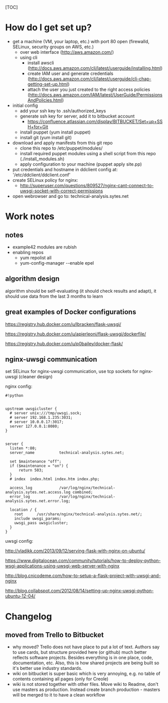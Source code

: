 [TOC]


# How do I get set up?

* get a machine (VM, your laptop, etc.) with port 80 open (firewalld, SELinux, security groups on AWS, etc.)
    * over web interface (http://aws.amazon.com/)
    * using cli
        * install awscli (http://docs.aws.amazon.com/cli/latest/userguide/installing.html)
        * create IAM user and generate credentials (http://docs.aws.amazon.com/cli/latest/userguide/cli-chap-getting-set-up.html)
        * attach the user you just created to the right access policies (http://docs.aws.amazon.com/IAM/latest/UserGuide/PermissionsAndPolicies.html)
* initial config
    * add your ssh key to .ssh/authorized_keys
    * generate ssh key for server, add it to bitbucket account
        * https://confluence.atlassian.com/display/BITBUCKET/Set+up+SSH+for+Git
    * install puppet (yum install puppet)
    * install git (yum install git)
* download and apply manifests from this git repo
    * clone this repo to /etc/puppet/modules/
    * install required puppet modules using a shell script from this repo (./install_modules.sh)
    * apply configuration to your machine (puppet apply site.pp)
* put credentials and hostname in ddclient config at: '/etc/ddclient/ddclient.conf'
* create SELinux policy for nginx:
    * http://superuser.com/questions/809527/nginx-cant-connect-to-uwsgi-socket-with-correct-permissions
* open webrowser and go to: technical-analysis.sytes.net



# Work notes

## notes
*  example42 modules are rubish
* enabling repos
    * yum repolist all
    * yum-config-manager --enable epel
## algorithm design

algorithm should be self-evaluating (it should check results and adapt), it should use data from the last 3 months to learn


## great examples of Docker configurations

https://registry.hub.docker.com/u/lbracken/flask-uwsgi/

https://registry.hub.docker.com/u/apierleoni/flask-uwsgi/dockerfile/

https://registry.hub.docker.com/u/p0bailey/docker-flask/

## nginx-uwsgi communication

set SELinux for nginx-uwsgi communication, use tcp sockets for nginx-uwsgi (cleaner design)



nginx config:


```
#!python


upstream uwsgicluster {
  # server unix:///tmp/uwsgi.sock;
  # server 192.168.1.235:3031;
  # server 10.0.0.17:3017;
  server 127.0.0.1:8080;
}


server {
  listen *:80;
  server_name           technical-analysis.sytes.net;

  set $maintenance "off";
  if ($maintenance = "on") {
      return 503;
  }
  # index  index.html index.htm index.php;

  access_log            /var/log/nginx/technical-analysis.sytes.net.access.log combined;
  error_log             /var/log/nginx/technical-analysis.sytes.net.error.log;

  location / {
    root      /usr/share/nginx/technical-analysis.sytes.net/;
    include uwsgi_params;
    uwsgi_pass uwsgicluster;
  }
}

```


uwsgi config:

http://vladikk.com/2013/09/12/serving-flask-with-nginx-on-ubuntu/

https://www.digitalocean.com/community/tutorials/how-to-deploy-python-wsgi-applications-using-uwsgi-web-server-with-nginx

http://blog.cnicodeme.com/how-to-setup-a-flask-project-with-uwsgi-and-nginx

http://blog.collabspot.com/2012/08/14/setting-up-nginx-uwsgi-python-ubuntu-12-04/



# Changelog #

## moved from Trello to Bitbucket ##
* why moved? Trello does not have place to put a lot of text. Authors say to use cards, but structure provided here (or github) much better reflects software projects. Besides everything is in one place, code, documentation, etc. Also, this is how shared projects are being built so it's better use industry standards.
* wiki on bitbucket is super basic which is very annoying, e.g. no table of contents containing all pages (only for Creole)
* wiki is not stored together with other files. Move wiki to Readme, don't use masters as production. Instead create branch production - masters will be merged to it to have a clean workflow
